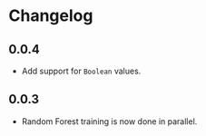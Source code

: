 # Changelog

## 0.0.4

* Add support for `Boolean` values.

## 0.0.3

* Random Forest training is now done in parallel.